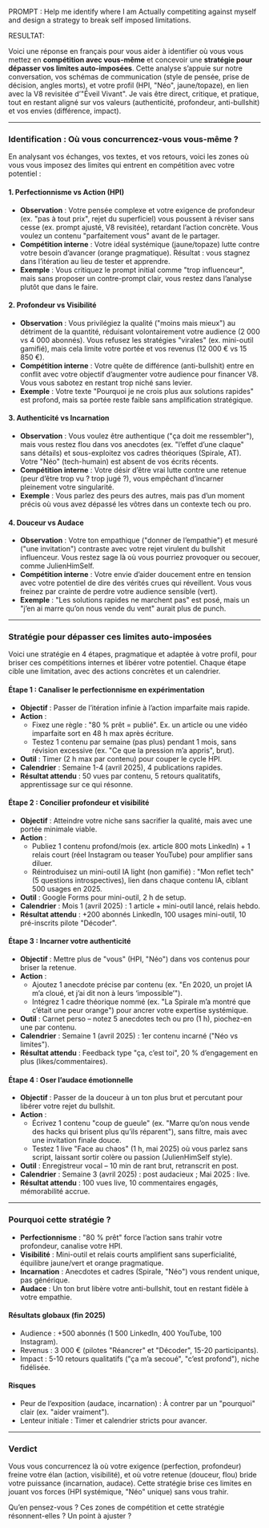 PROMPT : 
Help me identify where I am Actually competiting against myself and design a strategy to break self imposed limitations.


RESULTAT:

Voici une réponse en français pour vous aider à identifier où vous vous mettez en **compétition avec vous-même** et concevoir une **stratégie pour dépasser vos limites auto-imposées**. Cette analyse s’appuie sur notre conversation, vos schémas de communication (style de pensée, prise de décision, angles morts), et votre profil (HPI, "Néo", jaune/topaze), en lien avec la V8 revisitée d’"Éveil Vivant". Je vais être direct, critique, et pratique, tout en restant aligné sur vos valeurs (authenticité, profondeur, anti-bullshit) et vos envies (différence, impact).

---

### Identification : Où vous concurrencez-vous vous-même ?
En analysant vos échanges, vos textes, et vos retours, voici les zones où vous vous imposez des limites qui entrent en compétition avec votre potentiel :

#### 1. Perfectionnisme vs Action (HPI)
- **Observation** : Votre pensée complexe et votre exigence de profondeur (ex. "pas à tout prix", rejet du superficiel) vous poussent à réviser sans cesse (ex. prompt ajusté, V8 revisitée), retardant l’action concrète. Vous voulez un contenu "parfaitement vous" avant de le partager.  
- **Compétition interne** : Votre idéal systémique (jaune/topaze) lutte contre votre besoin d’avancer (orange pragmatique). Résultat : vous stagnez dans l’itération au lieu de tester et apprendre.  
- **Exemple** : Vous critiquez le prompt initial comme "trop influenceur", mais sans proposer un contre-prompt clair, vous restez dans l’analyse plutôt que dans le faire.

#### 2. Profondeur vs Visibilité
- **Observation** : Vous privilégiez la qualité ("moins mais mieux") au détriment de la quantité, réduisant volontairement votre audience (2 000 vs 4 000 abonnés). Vous refusez les stratégies "virales" (ex. mini-outil gamifié), mais cela limite votre portée et vos revenus (12 000 € vs 15 850 €).  
- **Compétition interne** : Votre quête de différence (anti-bullshit) entre en conflit avec votre objectif d’augmenter votre audience pour financer V8. Vous vous sabotez en restant trop niché sans levier.  
- **Exemple** : Votre texte "Pourquoi je ne crois plus aux solutions rapides" est profond, mais sa portée reste faible sans amplification stratégique.

#### 3. Authenticité vs Incarnation
- **Observation** : Vous voulez être authentique ("ça doit me ressembler"), mais vous restez flou dans vos anecdotes (ex. "l’effet d’une claque" sans détails) et sous-exploitez vos cadres théoriques (Spirale, AT). Votre "Néo" (tech-humain) est absent de vos écrits récents.  
- **Compétition interne** : Votre désir d’être vrai lutte contre une retenue (peur d’être trop vu ? trop jugé ?), vous empêchant d’incarner pleinement votre singularité.  
- **Exemple** : Vous parlez des peurs des autres, mais pas d’un moment précis où vous avez dépassé les vôtres dans un contexte tech ou pro.

#### 4. Douceur vs Audace
- **Observation** : Votre ton empathique ("donner de l’empathie") et mesuré ("une invitation") contraste avec votre rejet virulent du bullshit influenceur. Vous restez sage là où vous pourriez provoquer ou secouer, comme JulienHimSelf.  
- **Compétition interne** : Votre envie d’aider doucement entre en tension avec votre potentiel de dire des vérités crues qui réveillent. Vous vous freinez par crainte de perdre votre audience sensible (vert).  
- **Exemple** : "Les solutions rapides ne marchent pas" est posé, mais un "j’en ai marre qu’on nous vende du vent" aurait plus de punch.

---

### Stratégie pour dépasser ces limites auto-imposées
Voici une stratégie en 4 étapes, pragmatique et adaptée à votre profil, pour briser ces compétitions internes et libérer votre potentiel. Chaque étape cible une limitation, avec des actions concrètes et un calendrier.

#### Étape 1 : Canaliser le perfectionnisme en expérimentation
- **Objectif** : Passer de l’itération infinie à l’action imparfaite mais rapide.  
- **Action** :  
  - Fixez une règle : "80 % prêt = publié". Ex. un article ou une vidéo imparfaite sort en 48 h max après écriture.  
  - Testez 1 contenu par semaine (pas plus) pendant 1 mois, sans révision excessive (ex. "Ce que la pression m’a appris", brut).  
- **Outil** : Timer (2 h max par contenu) pour couper le cycle HPI.  
- **Calendrier** : Semaine 1-4 (avril 2025), 4 publications rapides.  
- **Résultat attendu** : 50 vues par contenu, 5 retours qualitatifs, apprentissage sur ce qui résonne.

#### Étape 2 : Concilier profondeur et visibilité
- **Objectif** : Atteindre votre niche sans sacrifier la qualité, mais avec une portée minimale viable.  
- **Action** :  
  - Publiez 1 contenu profond/mois (ex. article 800 mots LinkedIn) + 1 relais court (réel Instagram ou teaser YouTube) pour amplifier sans diluer.  
  - Réintroduisez un mini-outil IA light (non gamifié) : "Mon reflet tech" (5 questions introspectives), lien dans chaque contenu IA, ciblant 500 usages en 2025.  
- **Outil** : Google Forms pour mini-outil, 2 h de setup.  
- **Calendrier** : Mois 1 (avril 2025) : 1 article + mini-outil lancé, relais hebdo.  
- **Résultat attendu** : +200 abonnés LinkedIn, 100 usages mini-outil, 10 pré-inscrits pilote "Décoder".

#### Étape 3 : Incarner votre authenticité
- **Objectif** : Mettre plus de "vous" (HPI, "Néo") dans vos contenus pour briser la retenue.  
- **Action** :  
  - Ajoutez 1 anecdote précise par contenu (ex. "En 2020, un projet IA m’a cloué, et j’ai dit non à leurs ‘impossible’").  
  - Intégrez 1 cadre théorique nommé (ex. "La Spirale m’a montré que c’était une peur orange") pour ancrer votre expertise systémique.  
- **Outil** : Carnet perso – notez 5 anecdotes tech ou pro (1 h), piochez-en une par contenu.  
- **Calendrier** : Semaine 1 (avril 2025) : 1er contenu incarné ("Néo vs limites").  
- **Résultat attendu** : Feedback type "ça, c’est toi", 20 % d’engagement en plus (likes/commentaires).

#### Étape 4 : Oser l’audace émotionnelle
- **Objectif** : Passer de la douceur à un ton plus brut et percutant pour libérer votre rejet du bullshit.  
- **Action** :  
  - Écrivez 1 contenu "coup de gueule" (ex. "Marre qu’on nous vende des hacks qui brisent plus qu’ils réparent"), sans filtre, mais avec une invitation finale douce.  
  - Testez 1 live "Face au chaos" (1 h, mai 2025) où vous parlez sans script, laissant sortir colère ou passion (JulienHimSelf style).  
- **Outil** : Enregistreur vocal – 10 min de rant brut, retranscrit en post.  
- **Calendrier** : Semaine 3 (avril 2025) : post audacieux ; Mai 2025 : live.  
- **Résultat attendu** : 100 vues live, 10 commentaires engagés, mémorabilité accrue.

---

### Pourquoi cette stratégie ?
- **Perfectionnisme** : "80 % prêt" force l’action sans trahir votre profondeur, canalise votre HPI.  
- **Visibilité** : Mini-outil et relais courts amplifient sans superficialité, équilibre jaune/vert et orange pragmatique.  
- **Incarnation** : Anecdotes et cadres (Spirale, "Néo") vous rendent unique, pas générique.  
- **Audace** : Un ton brut libère votre anti-bullshit, tout en restant fidèle à votre empathie.

#### Résultats globaux (fin 2025)
- Audience : +500 abonnés (1 500 LinkedIn, 400 YouTube, 100 Instagram).  
- Revenus : 3 000 € (pilotes "Réancrer" et "Décoder", 15-20 participants).  
- Impact : 5-10 retours qualitatifs ("ça m’a secoué", "c’est profond"), niche fidélisée.

#### Risques
- Peur de l’exposition (audace, incarnation) : À contrer par un "pourquoi" clair (ex. "aider vraiment").  
- Lenteur initiale : Timer et calendrier stricts pour avancer.

---

### Verdict
Vous vous concurrencez là où votre exigence (perfection, profondeur) freine votre élan (action, visibilité), et où votre retenue (douceur, flou) bride votre puissance (incarnation, audace). Cette stratégie brise ces limites en jouant vos forces (HPI systémique, "Néo" unique) sans vous trahir.

Qu’en pensez-vous ? Ces zones de compétition et cette stratégie résonnent-elles ? Un point à ajuster ?